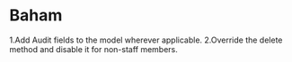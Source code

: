 # Baham
1.Add Audit fields to the model wherever applicable. 2.Override the delete method and disable it for non-staff members.
